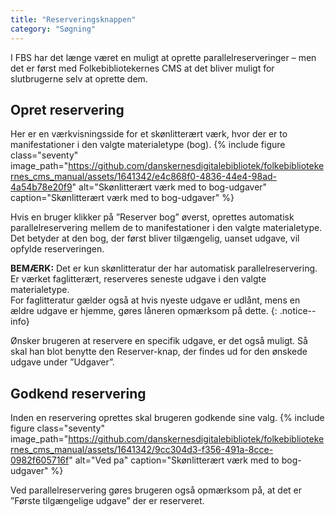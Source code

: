 ```yaml
---
title: "Reserveringsknappen"
category: "Søgning"
---
```

I FBS har det længe været en muligt at oprette parallelreserveringer – men det er først med Folkebibliotekernes CMS at det bliver muligt for slutbrugerne selv at oprette dem.

## Opret reservering
Her er en værkvisningsside for et skønlitterært værk, hvor der er to manifestationer i den valgte materialetype (bog).
{% include figure class="seventy" image_path="https://github.com/danskernesdigitalebibliotek/folkebibliotekernes_cms_manual/assets/1641342/e4c868f0-4836-44e4-98ad-4a54b78e20f9" alt="Skønlitterært værk med to bog-udgaver" caption="Skønlitterært værk med to bog-udgaver" %} 

Hvis en bruger klikker på ”Reserver bog” øverst, oprettes automatisk parallelreservering mellem de to manifestationer i den valgte materialetype. Det betyder at den bog, der først bliver tilgængelig, uanset udgave, vil opfylde reserveringen. 

**BEMÆRK:** Det er kun skønlitteratur der har automatisk parallelreservering. Er værket faglitterært, reserveres seneste udgave i den valgte materialetype. 
\
For faglitteratur gælder også at hvis nyeste udgave er udlånt, mens en ældre udgave er hjemme, gøres låneren opmærksom på dette.
{: .notice--info}

Ønsker brugeren at reservere en specifik udgave, er det også muligt. Så skal han blot benytte den Reserver-knap, der findes ud for den ønskede udgave under ”Udgaver”. 

## Godkend reservering
Inden en reservering oprettes skal brugeren godkende sine valg.
{% include figure class="seventy" image_path="https://github.com/danskernesdigitalebibliotek/folkebibliotekernes_cms_manual/assets/1641342/9cc304d3-f356-491a-8cce-0982f605716f" alt="Ved pa" caption="Skønlitterært værk med to bog-udgaver" %} 

Ved parallelreservering gøres brugeren også opmærksom på, at det er ”Første tilgængelige udgave” der er reserveret.



